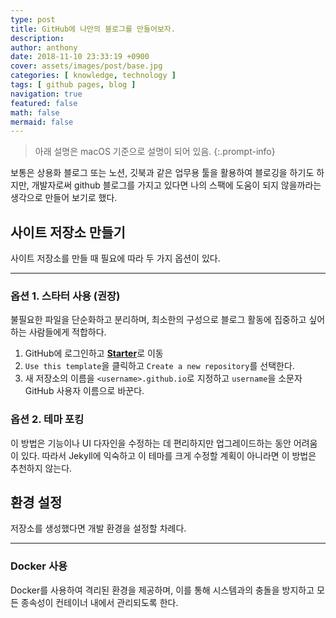 ```yaml
---
type: post
title: GitHub에 나만의 블로그를 만들어보자.
description:
author: anthony
date: 2018-11-10 23:33:19 +0900
cover: assets/images/post/base.jpg
categories: [ knowledge, technology ]
tags: [ github pages, blog ]
navigation: true
featured: false
math: false
mermaid: false
---
```


> 아래 설명은 macOS 기준으로 설명이 되어 있음.
{:.prompt-info}

보통은 상용화 블로그 또는 노션, 깃북과 같은 업무용 툴을 활용하여 블로깅을 하기도 하지만, 개발자로써 github 블로그를 가지고 있다면 나의 스팩에 도움이 되지
않을까라는 생각으로 만들어 보기로 했다.

## 사이트 저장소 만들기

사이트 저장소를 만들 때 필요에 따라 두 가지 옵션이 있다.

____

### 옵션 1. 스타터 사용 (권장)

불필요한 파일을 단순화하고 분리하며, 최소한의 구성으로 블로그 활동에 집중하고 싶어하는 사람들에게 적합하다.

1. GitHub에 로그인하고 [**Starter**][starter]로 이동
2. `Use this template`을 클릭하고 `Create a new repository`를 선택한다.
3. 새 저장소의 이름을 `<username>.github.io`로 지정하고 `username`을 소문자 GitHub 사용자 이름으로 바꾼다.

### 옵션 2. 테마 포킹

이 방법은 기능이나 UI 다자인을 수정하는 데 편리하지만 업그레이드하는 동안 어려움이 있다. 따라서 Jekyll에 익숙하고 이 테마를 크게 수정할 계획이 아니라면
이 방법은 추천하지 않는다.

## 환경 설정

저장소를 생성했다면 개발 환경을 설정할 차례다.

____

### Docker 사용

Docker를 사용하여 격리된 환경을 제공하며, 이를 통해 시스템과의 충돌을 방지하고 모든 종속성이 컨테이너 내에서 관리되도록 한다.

[starter]: https://github.com/
